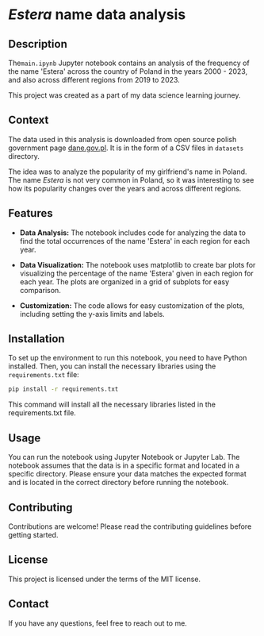 # *Estera* name data analysis

## Description

The`main.ipynb` Jupyter notebook contains an analysis of the frequency of the name 'Estera' across the country of Poland in the years 2000 - 2023, and also across different regions from 2019 to 2023. 

This project was created as a part of my data science learning journey.

## Context

The data used in this analysis is downloaded from open source polish government page [dane.gov.pl](https://dane.gov.pl/pl/dataset/219,imiona-nadawane-dzieciom-w-polsce?page=1&per_page=20&q=&sort=-data_date&model=resources). It is in the form of a CSV files in `datasets` directory.

The idea was to analyze the popularity of my girlfriend's name in Poland. The name *Estera* is not very common in Poland, so it was interesting to see how its popularity changes over the years and across different regions.

## Features

- **Data Analysis:** The notebook includes code for analyzing the data to find the total occurrences of the name 'Estera' in each region for each year.

- **Data Visualization:** The notebook uses matplotlib to create bar plots for visualizing the percentage of the name 'Estera' given in each region for each year. The plots are organized in a grid of subplots for easy comparison.

- **Customization:** The code allows for easy customization of the plots, including setting the y-axis limits and labels.

## Installation

To set up the environment to run this notebook, you need to have Python installed. Then, you can install the necessary libraries using the `requirements.txt` file:

```bash
pip install -r requirements.txt
```

This command will install all the necessary libraries listed in the requirements.txt file.

## Usage

You can run the notebook using Jupyter Notebook or Jupyter Lab. The notebook assumes that the data is in a specific format and located in a specific directory. Please ensure your data matches the expected format and is located in the correct directory before running the notebook.

## Contributing

Contributions are welcome! Please read the contributing guidelines before getting started.

## License

This project is licensed under the terms of the MIT license.

## Contact

If you have any questions, feel free to reach out to me.
